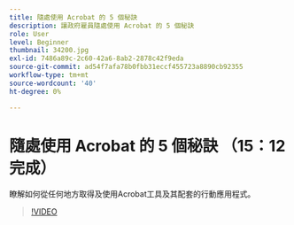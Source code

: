 ```yaml
---
title: 隨處使用 Acrobat 的 5 個秘訣
description: 讓政府雇員隨處使用 Acrobat 的 5 個秘訣
role: User
level: Beginner
thumbnail: 34200.jpg
exl-id: 7486a89c-2c60-42a6-8ab2-2878c42f9eda
source-git-commit: ad54f7afa78b0fbb31eccf455723a8890cb92355
workflow-type: tm+mt
source-wordcount: '40'
ht-degree: 0%

---
```


# 隨處使用 Acrobat 的 5 個秘訣 （15：12 完成）

瞭解如何從任何地方取得及使用Acrobat工具及其配套的行動應用程式。

>[!VIDEO](https://video.tv.adobe.com/v/34200?quality=12&learn=on&hidetitle=true)
